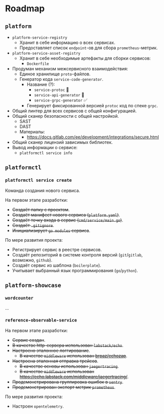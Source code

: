 # Roadmap

## `platform`

* `platform-service-registry`
    * Хранит в себе информацию о всех сервисах.
    * Предоставляет список `endpoint`-ов для сбора `prometheus`-метрик.
* `platform-service-asset-registry`
    * Хранит в себе необходимые артефакты для сборки сервисов:
        * `Dockerfile`
* Продуман механизм межсервисного взаимодействия:
    * Единое хранилище `proto`-файлов.
    * Генератор кода `service-code-generator`.
        * Название (?):
            * `service-protoc` :thinking:
            * `service-api-generator` :thinking:
            * `service-grpc-generator` :white_check_mark:
        * Генерирует фиксированной версией `protoc` код по спеке `grpc`.
* Общий линтер для всех сервисов с общей конфигурацией.
* Общий сканер безопасности с общей настройкой.
    * SAST
    * DAST
    * Материалы:
        * https://docs.gitlab.com/ee/development/integrations/secure.html
* Общий сканер лицензий зависимых библиотек.
* Вывод информации о сервисе:
    * `platformctl service info`

## `platformctl`

### `platformctl service create`

Команда создания нового сервиса.

На первом этапе разработки:

* ~~Создаёт папку с проектом~~.
* ~~Создаёт манифест нового сервиса (`platform.yaml`)~~.
* ~~Создаёт точку входа в сервис (`cmd/service/main.go`)~~.
* ~~Создаёт `.gitignore`~~.
* ~~Инициализирует `go modules` сервиса~~.

По мере развития проекта:

* Регистрирует сервис в реестре сервисов.
* Создаёт репозиторий в системе контроля версий (`git`/`gitlab`,
  возможно, `github`).
* Создаёт сервис из шаблона (`boilerplate`).
* Учитывает выбранный язык программирования (`go`/`python`).

## `platform-showcase`

### `wordcounter`

...

### `reference-observable-service`

На первом этапе разработки:

* ~~Сервис создан~~.
* ~~В качестве http-сервера использован `labstack/echo`~~.
* ~~Настроено эталонное логгирование~~.
    * ~~В качестве `middleware`
      использован [brpaz/echozap](https://github.com/brpaz/echozap)~~.
* ~~Настроена эталонная отправка трейсов~~.
    * ~~В качестве основы использован `jaegertracing`~~.
    * ~~В качестве `middleware`
      использован https://echo.labstack.com/middleware/jaegertracing/~~.
* ~~Продемонстрирована группировка ошибок в `sentry`~~.
* ~~Продемонстрирован экспорт метрик `prometheus`~~.

По мере развития проекта:

* Настроен `opentelemetry`.
